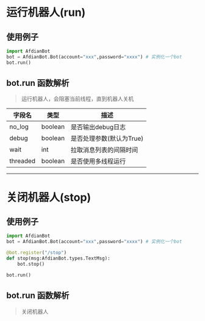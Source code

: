 # 运行机器人(run)
## 使用例子
```python
import AfdianBot
bot = AfdianBot.Bot(account="xxx",password="xxxx") # 实例化一个bot
bot.run()
```
## bot.run 函数解析
> 运行机器人，会阻塞当前线程，直到机器人关机

| 字段名      | 类型      | 描述              |
|----------|---------|-----------------|
| no_log   | boolean | 是否输出debug日志     |
| debug    | boolean | 是否处理参数(默认为True) |
| wait     | int     | 拉取消息列表的间隔时间     |
| threaded | boolean | 是否使用多线程运行       |  
  
****  
  
# 关闭机器人(stop)
## 使用例子
```python
import AfdianBot
bot = AfdianBot.Bot(account="xxx",password="xxxx") # 实例化一个bot

@bot.register("/stop")
def stop(msg:AfdianBot.types.TextMsg):
    bot.stop()

bot.run()
```
## bot.run 函数解析
> 关闭机器人
